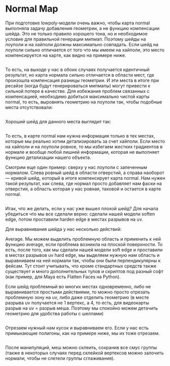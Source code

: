 # Normal Map

При подготовке lowpoly-модели очень важно, чтобы карта normal выполняла задачу добавления геометрии, а не функцию компенсации шейда. Это не только правило хорошего тона, но и необходимое условие для правильной генерации мипмап. Поэтому шейды на лоуполи и на хайполи должны максимально совпадать. Если шейд на лоуполи сильно отличается от того что мы имеем на хайполи, это место компенсируется на карте, как видно на примере ниже.

<figure><img src="https://lh7-us.googleusercontent.com/N-1KL5m0KZjFTDwviC4fPqum3mx3R-InYH_w47-EUtK4sJYLCOYXXBEPCzmdWpbUYPwGm_oHkhfdUCVDccXmiRFWOj2sYqdpqga04WKqElh2CZnyLlXHcUUcqlKHenE-Nm1W02s4hQXZp0fFmr1xqbKa_ZNPBMeTW8mJbcv6JrvLUt--GNLAZ22gIDZVrA" alt=""><figcaption></figcaption></figure>

То есть, на выходе у нас в обоих случаях получается идентичный результат, но карта нормала сильно отличается в области мест, где произошла компенсация разницы геометрии. И эти места в итоге при ресайзе (когда будут генерироваться мипмапы) могут привести к сильной потере в качестве. Для избежания проблем связанных с компенсацией, необходимо добиться максимально чистой карты normal, то есть, выровнять геометрию на лоуполи так, чтобы подобные места отсутствовали:

<figure><img src="https://lh7-us.googleusercontent.com/tOrz0UAr6hAmY1SH1WiBh9FTKnat2LMcB9xeVyWfssQAfNePe64fIvd01NhfWiQOlO4GRqtBTJv8QFYmAkOoxMuYAVRF1w0Pu05FE2An_4zdjjsHWeF48x9-ZH--Wk5joQMY57VBfKlide1_asuki-d-LSo8wnLr3pSfvyrbV7-k5eDzK_79yISWN8JrXw" alt=""><figcaption></figcaption></figure>

Хороший шейд для данного места выглядит так:

&#x20;

<figure><img src="https://lh7-us.googleusercontent.com/MYjFl1oexoEtuE8tuTtGtKWzGrxnoFlEnoUm9hjJUF8rzqSZXvoM0Mzcmo32P6Nc3fw_WlLGuHYt5fqhBwVdVOAoCiO2YJC-je5nHRCDN-ESOp4Sqp0wE-0EK30fHsQFRzpQ-G7n-oTKVpia-OmPKc1QkKPNWbhD_OhIfQUr31rMJY27BjdbfHIrNVzZ7w" alt=""><figcaption></figcaption></figure>

То есть, в карте normal нам нужна информация только в тех местах, которые мы реально хотим детализировать за счет хайполи. Если место на хайполи и на лоуполи ровное, то мы избегаем жестких градиентов в нормале и вообще любой лишней информации, которая не выполняет функцию детализации нашего объекта.

Смотрим еще один пример: сверху у нас лоуполи с запеченным нормалом. Слева ровный шейд в области отверстий, а справа наоборот — кривой шейд, который в итоге компенсирует карта normal. Нам нужен такой результат, как слева, где нормал просто добавляет нам фаски на отверстия, а область которая у нас ровная, таковой и остается в карте normal.

&#x20;

<figure><img src="https://lh7-us.googleusercontent.com/3gHXY_C7u_Zf-Vq3CrUQFu85MseatLvHxZ2fq5KinMGUXvNA_0-jpIryRnPr31c89Sf4SeyYipSl5U9e57014j1LL3y8Tk8cr3OlR_fy0RaoYbL9NjiqLOi6JpE6SBhSdgHcQ70tw7iJrCrk-GsU_p2lWQQJJ-S_uHccdyatiY-Ccny-0k9k1qn5Qifeng" alt=""><figcaption></figcaption></figure>

Итак, что же делать, если у нас уже вышел плохой шейд? Для начала убедиться что мы все сделали верно: сделали нашей модели soften edge, потом проставили harden edge в местах разрывов на uv.

Для выравнивания шейда у нас несколько действий:

Average. Мы можем выделить проблемную область и применить к ней функцию average, если проблема возникла на плоской поверхности. То есть, после того, как мы сделали нашей модели soft edge и проставили в местах разрывов uv hard edge, мы выделяем нужную нам область и выравниваем на ней нормали так, чтобы они были перпендикулярны к фейсам. Тут стоит учитывать, что кроме стандартных средств также существует и много дополнительных тулов и скриптов под разный софт (как пример, для Мауа есть Flatten Faces на Python).

Если шейд проблемный во многих местах одновременно, либо не выравнивается простыми действиями, то можно просто отрезать проблемную зону на uv, либо даже отделить геометрию (в месте разрыва uv получается не 1 вертекс, а 4, то есть, для видеокарты разрыв на uv = разрыв меша. Поэтому мы спокойно можем детачить геометрию для удобства работы с шеллами)

&#x20;

<figure><img src="https://lh7-us.googleusercontent.com/cueeerzcdyW6rl94bQrlEwSJHo1lONILyM2T_ZK8bc0f0doyOqN6x3ZuLHp12hxV4otI2nwi6enf-BB4ibpZNN7xEkOhQDDoZEtJYit3e2b03hBNbK7pfAnsIbbCNCnh6uq6ApubTihjZ-A8grgtIGmAM8NsOuqWFnU1J_hE9fDKp0wxtDIlpQiJelFeUQ" alt=""><figcaption></figcaption></figure>

Отрезаем нужный нам кусок и выравниваем его. Если у нас есть примыкающие полигоны, как на примере ниже, мы их тоже отрезаем.

<figure><img src="https://lh7-us.googleusercontent.com/J9CGTXtwCSoZtPcyB06tnghHas2PCzfmJej7ivjLUDuejMpjoaZMlygnZFpIMupjCtFdcdal9lyp-ok8EcUDrJxb2fQXGopC9vfjMWAoPjyfI7aXsOrNoyOzrkuIJMetIho2w9Jc9KWjpC0e0U1W99r8EkfLiuEjAwAEFtjwM9MBpvbfW_fRISj69YLnUw" alt=""><figcaption></figcaption></figure>

После манипуляций, меш можно склеить, сохранив все смус группы (также в некоторых случаях перед склейкой вертексов можно залочить нормали, чтобы не слетели группы сглаживания).
